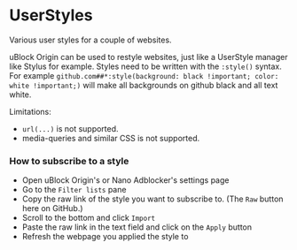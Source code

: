 # UserStyles
Various user styles for a couple of websites.

uBlock Origin can be used to restyle websites, just like a UserStyle manager like Stylus for example. Styles need to be written with the `:style()` syntax. For example `github.com##*:style(background: black !important; color: white !important;)` will make all backgrounds on github black and all text white.

Limitations:
* `url(...)` is not supported.
* media-queries and similar CSS is not supported.

### How to subscribe to a style
- Open uBlock Origin's or Nano Adblocker's settings page
- Go to the `Filter lists` pane
- Copy the raw link of the style you want to subscribe to. (The `Raw` button here on GitHub.)
- Scroll to the bottom and click `Import`
- Paste the raw link in the text field and click on the `Apply` button
- Refresh the webpage you applied the style to
